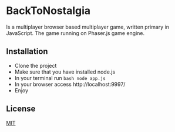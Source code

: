 # BackToNostalgia
Is a multiplayer browser based multiplayer game, written primary in JavaScript. The game running on Phaser.js game engine. 



## Installation
  - Clone the project 
  - Make sure that you have installed node.js
  - In your terminal run 
```bash node app.js ```
  - In your browser access http://localhost:9997/
  - Enjoy



## License
[MIT](https://choosealicense.com/licenses/mit/)


